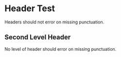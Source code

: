# Header Test

Headers should not error on missing punctuation.

## Second Level Header

No level of header should error on missing punctuation.

